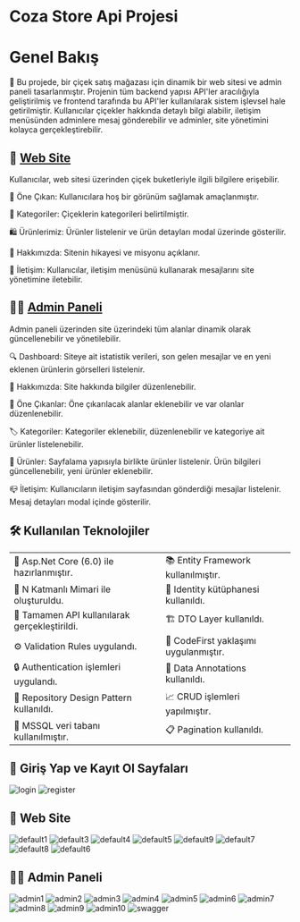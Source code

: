 # Coza Store Api Projesi

# Genel Bakış

🌸 Bu projede, bir çiçek satış mağazası için dinamik bir web sitesi ve admin paneli tasarlanmıştır. Projenin tüm backend yapısı API'ler aracılığıyla geliştirilmiş ve frontend tarafında bu API'ler kullanılarak sistem işlevsel hale getirilmiştir. Kullanıcılar çiçekler hakkında detaylı bilgi alabilir, iletişim menüsünden adminlere mesaj gönderebilir ve adminler, site yönetimini kolayca gerçekleştirebilir.

## 💐 [Web Site](#-web-site-1)

Kullanıcılar, web sitesi üzerinden çiçek buketleriyle ilgili bilgilere erişebilir.

🌟 Öne Çıkan: Kullanıcılara hoş bir görünüm sağlamak amaçlanmıştır.

🌸 Kategoriler: Çiçeklerin kategorileri belirtilmiştir.

🛍️ Ürünlerimiz: Ürünler listelenir ve ürün detayları modal üzerinde gösterilir.

📝 Hakkımızda: Sitenin hikayesi ve misyonu açıklanır.

📩 İletişim: Kullanıcılar, iletişim menüsünü kullanarak mesajlarını site yönetimine iletebilir.

## 👩‍💼 [Admin Paneli](#-admin-paneli-1)

Admin paneli üzerinden site üzerindeki tüm alanlar dinamik olarak güncellenebilir ve yönetilebilir.

🔍 Dashboard: Siteye ait istatistik verileri, son gelen mesajlar ve en yeni eklenen ürünlerin görselleri listelenir.

📝 Hakkımızda: Site hakkında bilgiler düzenlenebilir.

🌟 Öne Çıkanlar: Öne çıkarılacak alanlar eklenebilir ve var olanlar düzenlenebilir.

🏷️ Kategoriler: Kategoriler eklenebilir, düzenlenebilir ve kategoriye ait ürünler listelenebilir.

🛒 Ürünler: Sayfalama yapısıyla birlikte ürünler listelenir. Ürün bilgileri güncellenebilir, yeni ürünler eklenebilir.

📪  İletişim: Kullanıcıların iletişim sayfasından gönderdiği mesajlar listelenir. Mesaj detayları modal içinde gösterilir.

## 🛠️ Kullanılan Teknolojiler

<table>
  <tr>
    <td>🎉 Asp.Net Core (6.0) ile hazırlanmıştır.</td>
    <td>📚 Entity Framework kullanılmıştır.</td>
  </tr>
  <tr>
    <td>🏢 N Katmanlı Mimari ile oluşturuldu.</td>
    <td>🔐 Identity kütüphanesi kullanıldı.</td>
  </tr>
  <tr>
    <td>📖 Tamamen API kullanılarak gerçekleştirildi.</td>
     <td>🏗️ DTO Layer kullanıldı.</td>
  </tr>
  <tr>
    <td>⚙️ Validation Rules uygulandı.</td>
    <td>🔨 CodeFirst yaklaşımı uygulanmıştır.</td>
  </tr>
  <tr>
    <td>🔒 Authentication işlemleri uygulandı.</td>
    <td>📝 Data Annotations kullanıldı.</td>
  </tr>
  <tr>
    <td>📘 Repository Design Pattern kullanıldı.</td>
    <td>📈 CRUD işlemleri yapılmıştır.</td>
  </tr>
  <tr>
    <td>💾 MSSQL veri tabanı kullanılmıştır.</td>
    <td>📋 Pagination kullanıldı.</td>
  </tr>
</table>


## 🚪 Giriş Yap ve Kayıt Ol Sayfaları
![login](https://github.com/user-attachments/assets/41322253-411b-4c1a-a24e-5ffeb31d35f2)
![register](https://github.com/user-attachments/assets/1e8aaf3a-af3d-4199-96ab-adafb9339d92)

## 💐 Web Site
![default1](https://github.com/user-attachments/assets/0a1a494c-0803-48a4-b58c-a98e6eba6a3d)
![default3](https://github.com/user-attachments/assets/3c3a5f4f-7136-4cbb-a2b0-2e9edc298ca4)
![default4](https://github.com/user-attachments/assets/4ae339e4-177f-4435-8e43-53c785383a5d)
![default5](https://github.com/user-attachments/assets/407f3211-4827-4df8-a917-742f3b84b189)
![default9](https://github.com/user-attachments/assets/fce881b5-940d-4c89-9df0-10b4deedd6b2)
![default7](https://github.com/user-attachments/assets/d6773e21-95e8-4460-b9cf-51047bc7eab5)
![default8](https://github.com/user-attachments/assets/52c38edf-19eb-42e7-9f5e-a4f5c039bbb5)
![default6](https://github.com/user-attachments/assets/3d81304d-1457-47e6-a74f-5ca3a9d727a4)

## 👩‍💼 Admin Paneli
![admin1](https://github.com/user-attachments/assets/1e6b530c-663c-4360-95f8-201760d0d44f)
![admin2](https://github.com/user-attachments/assets/523a0e38-36c3-49ba-9871-c080eb1988be)
![admin3](https://github.com/user-attachments/assets/3126c15a-0516-473a-903e-61fddb8eecca)
![admin4](https://github.com/user-attachments/assets/6fbe42e8-08d1-4e2a-adfd-d3a808082261)
![admin5](https://github.com/user-attachments/assets/5f8d866e-49c5-4061-a851-392d122a2ff9)
![admin6](https://github.com/user-attachments/assets/cd54b826-e790-45bc-90df-638496dca4d0)
![admin7](https://github.com/user-attachments/assets/a0a5ba01-f8be-402d-aa47-76affaa42941)
![admin8](https://github.com/user-attachments/assets/444c0187-902b-4123-810e-a5f93ccfa90d)
![admin9](https://github.com/user-attachments/assets/31e9e85d-b9e7-41bc-b6f2-8c873f6a1fa7)
![admin10](https://github.com/user-attachments/assets/ecbc9b2f-1e0e-4d03-a22e-4b3c085a01c6)
![swagger](https://github.com/user-attachments/assets/197bc0cc-3279-48e5-bd26-e21f6795398f)

